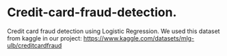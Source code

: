 # Credit-card-fraud-detection.
Credit card fraud detection using Logistic Regression.
We used this dataset from kaggle in our project: 
https://www.kaggle.com/datasets/mlg-ulb/creditcardfraud

